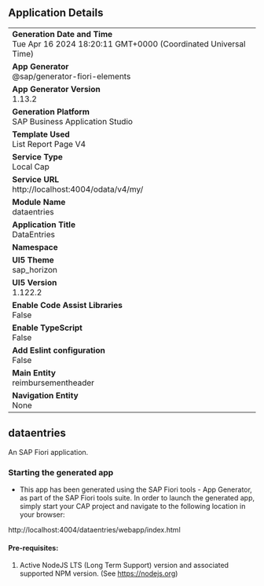 ## Application Details
|               |
| ------------- |
|**Generation Date and Time**<br>Tue Apr 16 2024 18:20:11 GMT+0000 (Coordinated Universal Time)|
|**App Generator**<br>@sap/generator-fiori-elements|
|**App Generator Version**<br>1.13.2|
|**Generation Platform**<br>SAP Business Application Studio|
|**Template Used**<br>List Report Page V4|
|**Service Type**<br>Local Cap|
|**Service URL**<br>http://localhost:4004/odata/v4/my/
|**Module Name**<br>dataentries|
|**Application Title**<br>DataEntries|
|**Namespace**<br>|
|**UI5 Theme**<br>sap_horizon|
|**UI5 Version**<br>1.122.2|
|**Enable Code Assist Libraries**<br>False|
|**Enable TypeScript**<br>False|
|**Add Eslint configuration**<br>False|
|**Main Entity**<br>reimbursementheader|
|**Navigation Entity**<br>None|

## dataentries

An SAP Fiori application.

### Starting the generated app

-   This app has been generated using the SAP Fiori tools - App Generator, as part of the SAP Fiori tools suite.  In order to launch the generated app, simply start your CAP project and navigate to the following location in your browser:

http://localhost:4004/dataentries/webapp/index.html

#### Pre-requisites:

1. Active NodeJS LTS (Long Term Support) version and associated supported NPM version.  (See https://nodejs.org)



